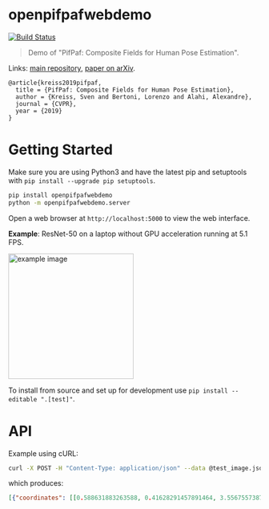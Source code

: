 # openpifpafwebdemo

[![Build Status](https://travis-ci.org/vita-epfl/openpifpafwebdemo.svg?branch=master)](https://travis-ci.org/vita-epfl/openpifpafwebdemo)

> Demo of "PifPaf: Composite Fields for Human Pose Estimation".

Links: [main repository](https://github.com/vita-epfl/openpifpaf), [paper on arXiv](https://arxiv.org/abs/1903.06593).

```
@article{kreiss2019pifpaf,
  title = {PifPaf: Composite Fields for Human Pose Estimation},
  author = {Kreiss, Sven and Bertoni, Lorenzo and Alahi, Alexandre},
  journal = {CVPR},
  year = {2019}
}
```

# Getting Started

Make sure you are using Python3 and have the latest pip and setuptools with `pip install --upgrade pip setuptools`.

```sh
pip install openpifpafwebdemo
python -m openpifpafwebdemo.server
```

Open a web browser at `http://localhost:5000` to view the web interface.

__Example__: ResNet-50 on a laptop without GPU acceleration running at 5.1 FPS.

<img src="docs/example.png" height=250 alt="example image" />


To install from source and set up for development use `pip install --editable ".[test]"`.


# API

Example using cURL:

```sh
curl -X POST -H "Content-Type: application/json" --data @test_image.json http://localhost:5000/process
```

which produces:

```json
[{"coordinates": [[0.588631883263588, 0.41628291457891464, 3.5567557387194797], [0.621234196703881, 0.36160339042544365, 3.524825929280572], [0.546875, 0.375, 3.744302039019678], [0.6724068783223629, 0.44710323959589005, 3.459401266884038], [0.494683139026165, 0.4611567258834839, 3.5954212359489217], [0.78733691573143, 0.8311769068241119, 2.1321910543190827], [0.3859005756676197, 0.8252473473548889, 2.158424186304439], [0.0, 0.0, 0.0], [0.0, 0.0, 0.0], [0.0, 0.0, 0.0], [0.0, 0.0, 0.0], [0.0, 0.0, 0.0], [0.0, 0.0, 0.0], [0.0, 0.0, 0.0], [0.0, 0.0, 0.0], [0.0, 0.0, 0.0], [0.0, 0.0, 0.0]], "score": 0.26909651332876167}]
```

